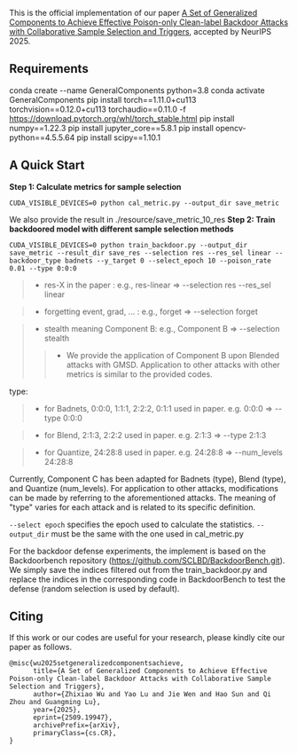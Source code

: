 
This is the official implementation of our paper [A Set of Generalized Components to Achieve Effective Poison-only Clean-label Backdoor Attacks with Collaborative Sample Selection and Triggers](https://arxiv.org/abs/2509.19947), accepted by NeurIPS 2025. 

## Requirements
conda create --name GeneralComponents python=3.8
conda activate GeneralComponents
pip install torch==1.11.0+cu113 torchvision==0.12.0+cu113 torchaudio==0.11.0 -f https://download.pytorch.org/whl/torch_stable.html
pip install numpy==1.22.3
pip install jupyter_core==5.8.1
pip install opencv-python==4.5.5.64
pip install scipy==1.10.1

## A Quick Start
**Step 1: Calculate metrics for sample selection**

```
CUDA_VISIBLE_DEVICES=0 python cal_metric.py --output_dir save_metric
```
We also provide the result in ./resource/save_metric_10_res
**Step 2: Train backdoored model with different sample selection methods**

```
CUDA_VISIBLE_DEVICES=0 python train_backdoor.py --output_dir save_metric --result_dir save_res --selection res --res_sel linear --backdoor_type badnets --y_target 0 --select_epoch 10 --poison_rate 0.01 --type 0:0:0
```
>- res-X in the paper : e.g., res-linear => --selection res --res_sel linear

>- forgetting event, grad, ... : e.g., forget => --selection forget

>- stealth meaning Component B: e.g., Component B => --selection stealth
>>- We provide the application of Component B upon Blended attacks with GMSD. Application to other attacks with other metrics is similar to the provided codes.


type: 
>- for Badnets, 0:0:0, 1:1:1, 2:2:2, 0:1:1 used in paper. e.g. 0:0:0 => --type 0:0:0
      
>- for Blend, 2:1:3, 2:2:2 used in paper. e.g. 2:1:3 => --type 2:1:3
      
>- for Quantize, 24:28:8 used in paper. e.g. 24:28:8 => --num_levels 24:28:8

Currently, Component C has been adapted for Badnets (type), Blend (type), and Quantize (num_levels). For application to other attacks, modifications can be made by referring to the aforementioned attacks. The meaning of "type" varies for each attack and is related to its specific definition.

`--select epoch` specifies the epoch used to calculate the statistics. `--output_dir` must be the same with the one used in cal_metric.py

For the backdoor defense experiments, the implement is based on the Backdoorbench repository (https://github.com/SCLBD/BackdoorBench.git). We simply save the indices filtered out from the train_backdoor.py and replace the indices in the corresponding code in BackdoorBench to test the defense (random selection is used by default).

## Citing
If this work or our codes are useful for your research, please kindly cite our paper as follows.

```
@misc{wu2025setgeneralizedcomponentsachieve,
      title={A Set of Generalized Components to Achieve Effective Poison-only Clean-label Backdoor Attacks with Collaborative Sample Selection and Triggers}, 
      author={Zhixiao Wu and Yao Lu and Jie Wen and Hao Sun and Qi Zhou and Guangming Lu},
      year={2025},
      eprint={2509.19947},
      archivePrefix={arXiv},
      primaryClass={cs.CR},
}
```
